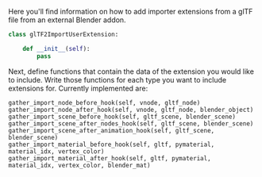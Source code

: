 Here you'll find information on how to add importer extensions from a glTF file from an external Blender addon.


```python
class glTF2ImportUserExtension:

    def __init__(self):
        pass
```

Next, define functions that contain the data of the extension you would like to include. Write those functions for each type you want to include extensions for. Currently implemented are:

```
gather_import_node_before_hook(self, vnode, gltf_node)
gather_import_node_after_hook(self, vnode, gltf_node, blender_object)
gather_import_scene_before_hook(self, gltf_scene, blender_scene)
gather_import_scene_after_nodes_hook(self, gltf_scene, blender_scene)
gather_import_scene_after_animation_hook(self, gltf_scene, blender_scene)
gather_import_material_before_hook(self, gltf, pymaterial, material_idx, vertex_color)
gather_import_material_after_hook(self, gltf, pymaterial, material_idx, vertex_color, blender_mat)
```
